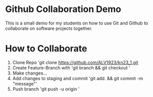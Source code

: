 # Github Collaboration Demo

This is a small demo for my students on how to use Git and Github to collaborate on software projects together.

# How to Collaborate

1. Clone Repo 'git clone https://github.com/ALV1923/kn23_1.git
2. Create Feature-Branch with 'git branch <nameofbranch> && git checkout <nameofbranch>'
3. Make changes...
4. Add changes to staging and commit 'git add. && git commit -m "message"'
5. Push branch 'git push -u origin <nameofbranch>'
